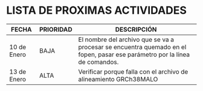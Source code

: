 # LISTA DE PROXIMAS ACTIVIDADES
FECHA | PRIORIDAD | DESCRIPCIÓN
----- | ------ | -----------
10 de Enero | BAJA | El nombre del archivo que se va a procesar se encuentra quemado en el fopen, pasar ese parámetro por la línea de comandos.
13 de Enero | ALTA | Verificar porque falla con el archivo de alineamiento GRCh38MALO
